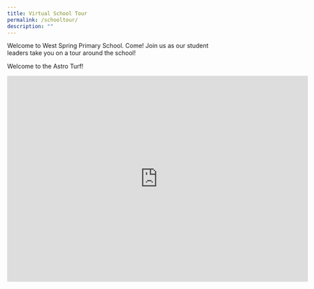 ```yaml
---
title: Virtual School Tour
permalink: /schooltour/
description: ""
---
```

Welcome to West Spring Primary School. 
Come! Join us as our student leaders take you on a tour around the school!


Welcome to the Astro Turf! 
<iframe src="https://player.vimeo.com/video/783795973?h=6a59240022&amp;badge=0&amp;autopause=0&amp;player_id=0&amp;app_id=58479" width="700" height="480" frameborder="0" allow="autoplay; fullscreen; picture-in-picture" allowfullscreen title="Astro Turf"></iframe>

